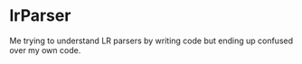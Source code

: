 # lrParser

Me trying to understand LR parsers by writing code but ending up confused over my own code.